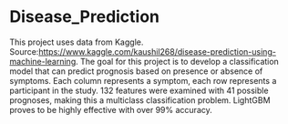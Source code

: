 # Disease_Prediction
This project uses data from Kaggle. Source:https://www.kaggle.com/kaushil268/disease-prediction-using-machine-learning. 
The goal for this project is to develop a classification model that can predict prognosis based on presence or absence of symptoms. Each column represents a symptom, each row represents a participant in the study. 132 features were examined with 41 possible prognoses, making this a multiclass classification problem. LightGBM proves to be highly effective with over 99% accuracy.
